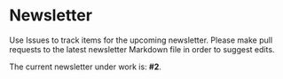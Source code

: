 # Newsletter

Use Issues to track items for the upcoming newsletter. Please make pull requests to the latest newsletter Markdown file in order to suggest edits.

The current newsletter under work is: **#2**.
